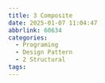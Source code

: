 ```yaml
---
title: 3 Composite
date: 2025-01-07 11:04:47
abbrlink: 60634
categories:
  - Programing
  - Design Pattern
  - 2 Structural
tags:
---
```

